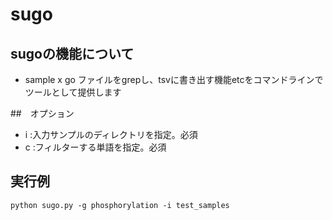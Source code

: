# sugo

## sugoの機能について

- sample x go ファイルをgrepし、tsvに書き出す機能etcをコマンドラインでツールとして提供します


##　オプション

- i :入力サンプルのディレクトリを指定。必須
- c :フィルターする単語を指定。必須

## 実行例

```
python sugo.py -g phosphorylation -i test_samples

```

